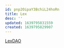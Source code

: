 ```yaml
---
id: pnp2OipaY3BchiL24hoRn
title: Lex
desc: ''
updated: 1639795831559
created: 1639795829907
---
```


[LexDAO](https://lexdao.github.io/web/)